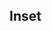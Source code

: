 ## Inset

<!-- <values.inset> -->
<!-- </values.inset> -->

<!-- <variants.inset> -->
<!-- </variants.inset> -->
